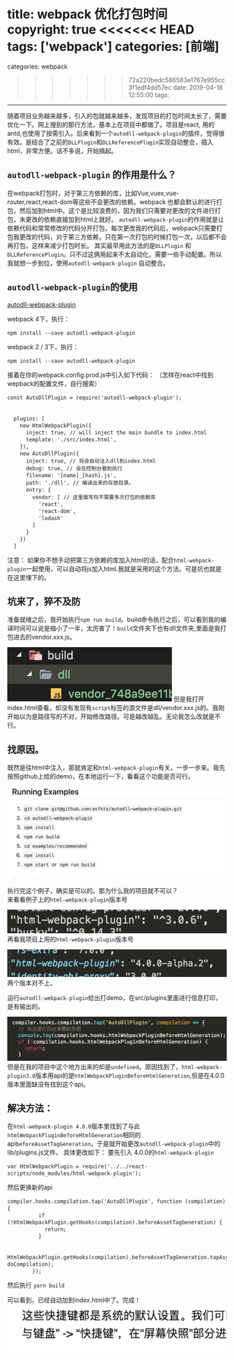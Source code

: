 title: webpack 优化打包时间
copyright: true
<<<<<<< HEAD
tags: ['webpack']
categories: [前端]
=======
categories: webpack
>>>>>>> 72a220bedc586583e1767e955cc3f1edf4dd57ec
date: 2019-04-18 12:55:00
tags:
---
随着项目业务越来越多，引入的包就越来越多，发现项目的打包时间太长了，需要优化一下。网上搜到的那行方法，基本上在项目中都做了。项目是react, 用的antd,也使用了按需引入。后来看到一个`autodll-webpack-plugin`的插件，觉得很有效。是结合了之前的`DLLPlugin`和`DLLReferencePlugin`实现自动整合，插入html，非常方便。话不多说，开始搞起。

## `autodll-webpack-plugin` 的作用是什么？

在webpack打包时，对于第三方依赖的库，比如Vue,vuex,vue-router,react,react-dom等这些不会更改的依赖。webpack 也都会默认的进行打包，然后加到html中。这个是比较浪费的，因为我们只需要对更改的文件进行打包，未更改的依赖直接加到html上就好。 `autodll-webpack-plugin`的作用就是让依赖代码和常常修改的代码分开打包，每次更改我的代码后，webpack只需要打包我更改的代码，对于第三方依赖，只在第一次打包的时候打包一次，以后都不会再打包，这样来减少打包时长。 其实最早用此方法的是`DLLPlugin` 和 `DLLReferencePlugin`。只不过这俩用起来不太自动化，需要一些手动配置。所以我就想一步到位，使用`autodll-webpack-plugin` 自动整合。

## `autodll-webpack-plugin`的使用

[autodll-webpack-plugin](https://github.com/asfktz/autodll-webpack-plugin)

webpack 4下，执行：
```shell
npm install --save autodll-webpack-plugin
```
webpack 2 / 3下，执行：
```shell
npm install --save autodll-webpack-plugin
```


接着在你的webpack.config.prod.js中引入如下代码：
（怎样在react中找到wepback的配置文件，自行搜索）
```code
const AutoDllPlugin = require('autodll-webpack-plugin');


  plugins: [
    new HtmlWebpackPlugin({
      inject: true, // will inject the main bundle to index.html
      template: './src/index.html',
    }),
    new AutoDllPlugin({
      inject: true, // 将会自动注入dll到index.html
      debug: true, // 会在控制台看到执行
      filename: '[name]_[hash].js',
      path: './dll', // 编译出来的存放目录。
      entry: {
        vendor: [ // 这里面写你不需要多次打包的依赖库
          'react',
          'react-dom',
          'lodash'
        ]
      }
    })
  ]
```

注意： 如果你不想手动把第三方依赖的库加入html的话，配合`html-webpack-plugin`一起使用，可以自动将js加入html.我就是采用的这个方法。可是坑也就是在这里埋下的。

## 坑来了，猝不及防

准备就绪之后，我开始执行`npm run build`。build命令执行之后，可以看到我的编译时间可以说是缩小了一半，太厉害了！`build`文件夹下也有dll文件夹,里面是我打包进去的vendor.xxx.js。

![upload successful](/images/pasted-0.png)
但是我打开index.html查看，却没有发现有`script`标签的源文件是dll/vendor.xxx.js的。我刚开始以为是路径写的不对，开始修改路径。可是越改越乱。无论我怎么改就是不行。

## 找原因。

既然是往html中注入，那就肯定和`html-webpack-plugin`有关。一步一步来。我先按照github上给的demo，在本地运行一下，看看这个功能是否可行。

![upload successful](/images/pasted-2.png)

执行完这个例子，确实是可以的。那为什么我的项目就不可以？<br>
来看看例子上的`html-webpack-plugin`版本号

![upload successful](/images/pasted-3.png)
再看我项目上用的`html-webpack-plugin`版本号

![upload successful](/images/pasted-4.png)
两个版本对不上。

运行`autodll-webpack-plugin`给出打demo，在src/plugins里面进行信息打印，是有输出的。

![upload successful](/images/pasted-5.png)
但是在我的项目中这个地方出来的却是`undefined`。原因找到了，`html-webpack-plugin3.0`版本用api的是`htmlWebpackPluginBeforeHtmlGeneration`,但是在4.0.0版本里面缺没有找到这个api。

## 解决方法：
在`html-webpack-plugin 4.0.0`版本里找到了与此`htmlWebpackPluginBeforeHtmlGeneration`相同的api`beforeAssetTagGeneration`。于是就开始更改`autodll-webpack-plugin`中的lib/plugins.js文件。
具体更改如下：
要先引入 4.0.0的`html-webpack-plugin`
```
var HtmlWebpackPlugin = require('../../react-scripts/node_modules/html-webpack-plugin');
```
然后更换新的api 
```
compiler.hooks.compilation.tap('AutoDllPlugin', function (compilation) {
          if (!HtmlWebpackPlugin.getHooks(compilation).beforeAssetTagGeneration) {
            return;
          }

          HtmlWebpackPlugin.getHooks(compilation).beforeAssetTagGeneration.tapAsync('AutoDllPlugin', doCompilation);
        });
```
然后执行 `yarn build`

可以看到，已经自动加到index.html中了。完成！
![upload successful](/images/pasted-6.png)


